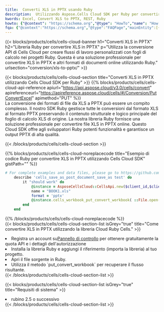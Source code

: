 ```yaml
---
title:  Converti XLS in PPTX usando Ruby
description:  Utilizzando Aspose.Cells Cloud SDK per Ruby per convertire un file in formato XLS in un file in formato PPTX.
kwords: Excel, Convert XLS to PPTX, REST, Ruby
howto: {"@context": "https://schema.org","@type": "HowTo","name": "How to convert XLS to PPTX using the Cells Cloud Ruby library.","description": "How to convert XLS to PPTX using the Cells Cloud Ruby library.","image": {"@type": "ImageObject"},"url": "/ruby/conversion/xls-to-pptx/","step": [{ "@type": "HowToStep","name": "How to convert XLS to PPTX using the Cells Cloud Ruby library. step 1", "image": {"@type": "ImageObject",},"url": "/ruby/conversion/xls-to-pptx/","text": "Register an account at <a href='https://dashboard.aspose.cloud/'>Dashboard</a> to get free API quota & authorization details",},{ "@type": "HowToStep","name": "How to convert XLS to PPTX using the Cells Cloud Ruby library. step 1", "image": {"@type": "ImageObject",},"url": "/ruby/conversion/xls-to-pptx/","text": "Install Ruby library and add the reference (import the library) to your project.",},{ "@type": "HowToStep","name": "How to convert XLS to PPTX using the Cells Cloud Ruby library. step 1", "image": {"@type": "ImageObject",},"url": "/ruby/conversion/xls-to-pptx/","text": "Open the source file in Ruby.",},{ "@type": "HowToStep","name": "How to convert XLS to PPTX using the Cells Cloud Ruby library. step 1", "image": {"@type": "ImageObject",},"url": "/ruby/conversion/xls-to-pptx/","text": "Use the `put_convert_workbook` method to retrieve the resulting stream.",}, ],"supply": {"@type": "HowToSupply","name": "document"},"tool": [{"@type": "HowToTool","name": "RubyMine, Visual Studio Code, Aptana Studio, NetBeans"},{"@type": "HowToTool","name": "Aspose Cells"}],"totalTime": "PT6M"}
fqa: {"@context":"https://schema.org","@type":"FAQPage","mainEntity":[{"@type":"Question","name":"Why convert file formats in C# using REST API?","acceptedAnswer":{"@type":"Answer","text":"Documents are encoded in many ways, and some files may be incompatible with the software you use. To open and read such files, just convert them to appropriate file formats.<br/><ol><li>Install .NET SDK and add the reference (import the library) to your project.</li><li>Open the source file in C# using REST API.</li><li>Call the PutConvertWorkbookRequest() method, passing an output filename with required extension.</li><li>Get the result of conversion as a separate file.</li></ol>"}},{"@type":"Question","name":"What file formats can I convert with your C# library?","acceptedAnswer":{"@type":"Answer","text":"We support a variety of file formats for conversion using .NET library, including XLSX, Excel, xls , PDF, CSV, HTML, Markdown, XML, PNG, JPG, TIFF, Json, TXT and many more."}},{"@type":"Question","name":"What is the maximum allowed file size for conversion using this .NET library?","acceptedAnswer":{"@type":"Answer","text":"There are no file size limits for format conversions using .NET library."}}]}
---
```

{{< blocks/products/cells/cells-cloud-banner h1="Converti XLS in PPTX" h2="Libreria Ruby per convertire XLS in PPTX" p="Utilizza la conversione API di Cells Cloud per creare flussi di lavoro personalizzati con fogli di calcolo nei progetti Ruby. Questa è una soluzione professionale per convertire XLS in PPTX e altri formati di documenti online utilizzando Ruby." urlsection="conversion/xls-to-pptx/" >}}

{{< blocks/products/cells/cells-cloud-section title="Converti XLS in PPTX utilizzando Cells Cloud SDK per Ruby" >}}
{{% blocks/products/cells/cells-cloud-api-reference apiurl="https://api.aspose.cloud/v3.0/cells/convert" apireferenceurl="https://apireference.aspose.cloud/cells/#/Conversion/PutConvertExcel" apimethod="PUT" %}}
<br/>
La conversione dei formati di file da XLS a PPTX può essere un compito complesso. Il nostro SDK Ruby gestisce tutte le conversioni dal formato XLS al formato PPTX preservando il contenuto strutturale e logico principale del foglio di calcolo XLS di origine. La nostra libreria Ruby fornisce una soluzione professionale per convertire file XLS in PPTX online. Questo Cloud SDK offre agli sviluppatori Ruby potenti funzionalità e garantisce un output PPTX di alta qualità.

{{< /blocks/products/cells/cells-cloud-section >}}

{{% blocks/products/cells/cells-cloud-noreplacecode title="Esempio di codice Ruby per convertire XLS in PPTX utilizzando Cells Cloud SDK" gistPath="" %}}
 
```ruby
# For complete examples and data files, please go to https://github.com/aspose-cells-cloud/aspose-cells-cloud-ruby/
    describe 'cells_save_as_post_document_save_as test' do
        it "should work" do
            @instance = AsposeCellsCloud::CellsApi.new($client_id,$client_secret,"v3.0","https://api.aspose.cloud/")
            name = "BOOK1.xls"
            format = 'pptx'
            @instance.cells_workbook_put_convert_workbook( ::File.open(File.expand_path("data/"+name),"r")  {|io| io.read(io.size) },{:format=>format})     
        end
    end
```
 
{{% /blocks/products/cells/cells-cloud-noreplacecode %}}
<br/>
{{< blocks/products/cells/cells-cloud-section-list isGrey="true" title="Come convertire XLS in PPTX utilizzando la libreria Cloud Ruby Cells." >}}
<li> Registra un account su<a href="https://dashboard.aspose.cloud/">Pannello di controllo</a> per ottenere gratuitamente la quota API e i dettagli dell'autorizzazione</li>
<li>Installa la libreria Ruby e aggiungi il riferimento (importa la libreria) al tuo progetto.</li>
<li>Apri il file sorgente in Ruby.</li>
<li>Utilizza il metodo `put_convert_workbook` per recuperare il flusso risultante.</li>
{{< /blocks/products/cells/cells-cloud-section-list >}}

{{< blocks/products/cells/cells-cloud-section-list isGrey="true" title="Requisiti di sistema" >}}
<li>rubino 2.5 o successivo</li>
{{< /blocks/products/cells/cells-cloud-section-list >}}
